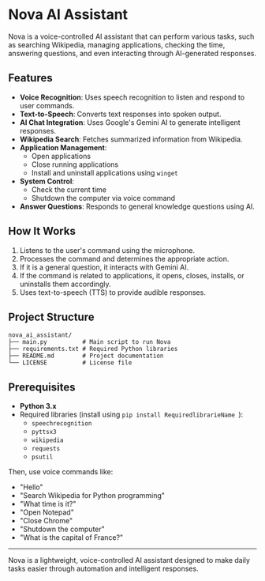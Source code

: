 # Nova AI Assistant

Nova is a voice-controlled AI assistant that can perform various tasks, such as searching Wikipedia, managing applications, checking the time, answering questions, and even interacting through AI-generated responses.

## Features

- **Voice Recognition**: Uses speech recognition to listen and respond to user commands.
- **Text-to-Speech**: Converts text responses into spoken output.
- **AI Chat Integration**: Uses Google's Gemini AI to generate intelligent responses.
- **Wikipedia Search**: Fetches summarized information from Wikipedia.
- **Application Management**:
  - Open applications
  - Close running applications
  - Install and uninstall applications using `winget`
- **System Control**:
  - Check the current time
  - Shutdown the computer via voice command
- **Answer Questions**: Responds to general knowledge questions using AI.

## How It Works

1. Listens to the user's command using the microphone.
2. Processes the command and determines the appropriate action.
3. If it is a general question, it interacts with Gemini AI.
4. If the command is related to applications, it opens, closes, installs, or uninstalls them accordingly.
5. Uses text-to-speech (TTS) to provide audible responses.

## Project Structure

```plaintext
nova_ai_assistant/
├── main.py          # Main script to run Nova
├── requirements.txt # Required Python libraries
├── README.md        # Project documentation
└── LICENSE          # License file
```

## Prerequisites

- **Python 3.x**
- Required libraries (install using `pip install RequiredlibrarieName `):
  - `speechrecognition`
  - `pyttsx3`
  - `wikipedia`
  - `requests`
  - `psutil`


Then, use voice commands like:
- "Hello"
- "Search Wikipedia for Python programming"
- "What time is it?"
- "Open Notepad"
- "Close Chrome"
- "Shutdown the computer"
- "What is the capital of France?"


---
Nova is a lightweight, voice-controlled AI assistant designed to make daily tasks easier through automation and intelligent responses.

